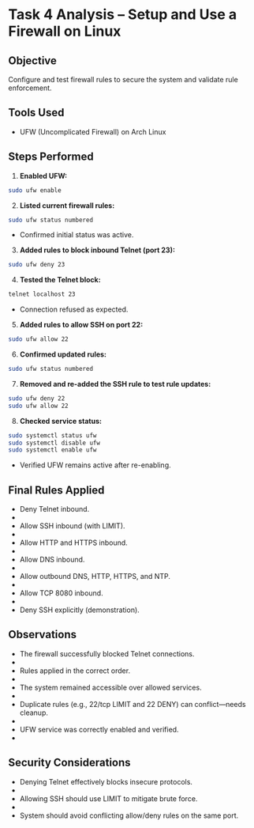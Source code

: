 # Task 4 Analysis – Setup and Use a Firewall on Linux

## Objective
Configure and test firewall rules to secure the system and validate rule enforcement.

## Tools Used
- UFW (Uncomplicated Firewall) on Arch Linux

## Steps Performed
1. **Enabled UFW:**
 ```bash
 sudo ufw enable
 ```
2. **Listed current firewall rules:**

```bash
sudo ufw status numbered
```
- Confirmed initial status was active.

3. **Added rules to block inbound Telnet (port 23):**

```bash
sudo ufw deny 23
```
4. **Tested the Telnet block:**

```bash
telnet localhost 23
```
- Connection refused as expected.

5. **Added rules to allow SSH on port 22:**


```bash
sudo ufw allow 22
```
6. **Confirmed updated rules:**

```bash
sudo ufw status numbered
```
7. **Removed and re-added the SSH rule to test rule updates:**

```bash
sudo ufw deny 22
sudo ufw allow 22
```
8. **Checked service status:**

```bash
sudo systemctl status ufw
sudo systemctl disable ufw
sudo systemctl enable ufw
```
- Verified UFW remains active after re-enabling.

## Final Rules Applied

- Deny Telnet inbound.
- 
- Allow SSH inbound (with LIMIT).
- 
- Allow HTTP and HTTPS inbound.
- 
- Allow DNS inbound.
- 
- Allow outbound DNS, HTTP, HTTPS, and NTP.
- 
- Allow TCP 8080 inbound.
- 
- Deny SSH explicitly (demonstration).

## Observations
- The firewall successfully blocked Telnet connections.
- 
- Rules applied in the correct order.
- 
- The system remained accessible over allowed services.
- 
- Duplicate rules (e.g., 22/tcp LIMIT and 22 DENY) can conflict—needs cleanup.
- 
- UFW service was correctly enabled and verified.
- 
## Security Considerations
- Denying Telnet effectively blocks insecure protocols.
- 
- Allowing SSH should use LIMIT to mitigate brute force.
- 
- System should avoid conflicting allow/deny rules on the same port.
